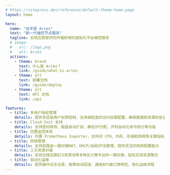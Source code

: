 ```yaml
---
# https://vitepress.dev/reference/default-theme-home-page
layout: home

hero:
  name: "白羊座 Aries"
  text: "新一代被控节点服务"
  tagline: 云栈互联提供的开箱即用的虚拟化平台被控服务
  # image:
  #   src: /logo.png
  #   alt: Aries
  actions:
    - theme: brand
      text: 什么是 Aries？
      link: /guide/what-is-aries
    - theme: alt
      text: 部署文档
      link: /guide/deploy 
    - theme: alt
      text: API 文档
      link: /api

features:
  - title: 多用户授权管理
    details: 提供多层级用户权限控制，支持细粒度的访问权限配置，确保数据和资源的安全性
  - title: Cloud-Init 支持
    details: 支持密码修改、磁盘自动扩容、静态IP分配、开机自动化命令执行等功能
  - title: 完整监控体系
    details: 内置 Prometheus Exporter，支持对 CPU、内存、存储和网络等关键指标的实时监控
  - title: 网络管理
    details: 支持软路由一键对接NAT，DHCP/自助IP池管理，提供灵活的网络配置能力
  - title: 三方资源对接
    details: 支持云栈互联ECS资源池等多种云计算平台的一键对接，轻松实现资源整合
  - title: 自动化运维
    details: 提供操作日志记录、故障自动回滚、通用API接口等特性，简化运维流程
---
```



